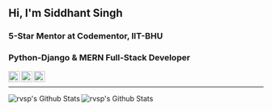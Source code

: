 ## Hi, I'm Siddhant Singh

### 5-Star Mentor at Codementor, IIT-BHU
### Python-Django & MERN Full-Stack Developer

<a href="https://www.linkedin.com/in/sid10on10/">
<img align="left" alt="Siddhant Singh | LinkedIn" width="22px" src="https://cdn.jsdelivr.net/npm/simple-icons@v3/icons/linkedin.svg" />
</a>
<a href="https://www.codementor.io/@siddhantsingh">
<img align="left" alt="Siddhant Singh | Codementor" width="22px" src="https://pbs.twimg.com/profile_images/1217006490529091585/Co2WvpK9.jpg" />
</a>
<a href="https://www.facebook.com/sid10on10">
<img align="left" alt="Siddhant Singh | Facebook" width="22px" src="https://cdns.iconmonstr.com/wp-content/assets/preview/2017/240/iconmonstr-facebook-6.png" />
</a><br>

---

<img align="left" alt="rvsp's Github Stats" src="https://github-readme-stats.codestackr.vercel.app/api?username=sid10on10&show_icons=true&hide_border=true&theme=radical"/>
<img align="left" alt="rvsp's Github Stats" src="https://github-readme-stats.vercel.app/api/top-langs/?username=sid10on10&layout=compact" />
<br>
<br>



<!--
**sid10on10/sid10on10** is a ✨ _special_ ✨ repository because its `README.md` (this file) appears on your GitHub profile.

Here are some ideas to get you started:

- 🔭 I’m currently working on ...

- 🌱 I’m currently learning ...
- 👯 I’m looking to collaborate on ...
- 🤔 I’m looking for help with ...
- 💬 Ask me about ...
- 📫 How to reach me: ...
- 😄 Pronouns: ...
- ⚡ Fun fact: ...
-->

